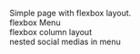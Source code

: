 Simple page with flexbox layout.  
flexbox Menu  
flexbox column layout  
nested social medias in menu  